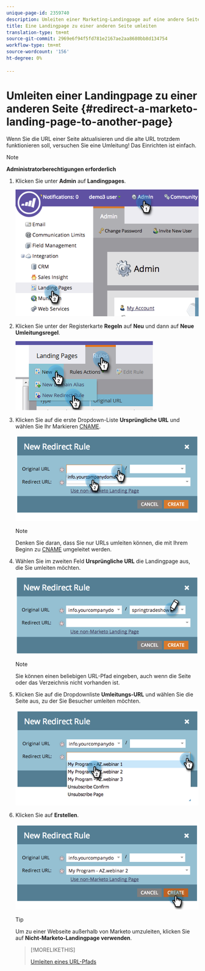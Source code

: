 ```yaml
---
unique-page-id: 2359740
description: Umleiten einer Marketing-Landingpage auf eine andere Seite - MarketingToDocs - Produktdokumentation
title: Eine Landingpage zu einer anderen Seite umleiten
translation-type: tm+mt
source-git-commit: 2969e6f94f5fd781e2167ae2aa8680bb8d134754
workflow-type: tm+mt
source-wordcount: '156'
ht-degree: 0%

---
```



# Umleiten einer Landingpage zu einer anderen Seite {#redirect-a-marketo-landing-page-to-another-page}

Wenn Sie die URL einer Seite aktualisieren und die alte URL trotzdem funktionieren soll, versuchen Sie eine Umleitung! Das Einrichten ist einfach.

>[!NOTE]
>
>**Administratorberechtigungen erforderlich**

1. Klicken Sie unter **Admin** auf **Landingpages**.

   ![](assets/image2014-9-25-15-3a43-3a39.png)

1. Klicken Sie unter der Registerkarte **Regeln** auf **Neu** und dann auf **Neue Umleitungsregel**.

   ![](assets/two-1.png)

1. Klicken Sie auf die erste Dropdown-Liste **Ursprüngliche URL** und wählen Sie Ihr Markieren [CNAME](/help/marketo/product-docs/demand-generation/landing-pages/landing-page-actions/customize-your-landing-page-urls-with-a-cname.md).

   ![](assets/image2014-9-25-15-3a46-3a20.png)

   >[!NOTE]
   >
   >Denken Sie daran, dass Sie nur URLs umleiten können, die mit Ihrem Beginn zu [CNAME](/help/marketo/product-docs/demand-generation/landing-pages/landing-page-actions/customize-your-landing-page-urls-with-a-cname.md) umgeleitet werden.

1. Wählen Sie im zweiten Feld **Ursprüngliche URL** die Landingpage aus, die Sie umleiten möchten.

   ![](assets/image2014-9-25-15-3a47-3a20.png)

   >[!NOTE]
   >
   >Sie können einen beliebigen URL-Pfad eingeben, auch wenn die Seite oder das Verzeichnis nicht vorhanden ist.

1. Klicken Sie auf die Dropdownliste **Umleitungs-URL** und wählen Sie die Seite aus, zu der Sie Besucher umleiten möchten.

   ![](assets/image2014-9-25-15-3a47-3a53.png)

1. Klicken Sie auf **Erstellen**.

   ![](assets/image2014-9-25-15-3a48-3a5.png)

   >[!TIP]
   >
   >Um zu einer Webseite außerhalb von Marketo umzuleiten, klicken Sie auf **Nicht-Marketo-Landingpage verwenden**.

   >[!MORELIKETHIS]
   >
   >[Umleiten eines URL-Pfads](/help/marketo/product-docs/demand-generation/landing-pages/personalizing-landing-pages/redirect-a-url-path.md)
